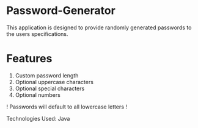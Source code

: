 # Password-Generator
This application is designed to provide randomly generated passwords to the users specifications.


# Features

1. Custom password length
2. Optional uppercase characters
3. Optional special characters
4. Optional numbers

! Passwords will default to all lowercase letters !

Technologies Used:
Java
